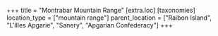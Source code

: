 +++
title = "Montrabar Mountain Range"
[extra.loc]
[taxonomies]
location_type = ["mountain range"]
parent_location = ["Raibon Island", "L'Illes Apgarie", "Sanery", "Apgarian Confederacy"]
+++

